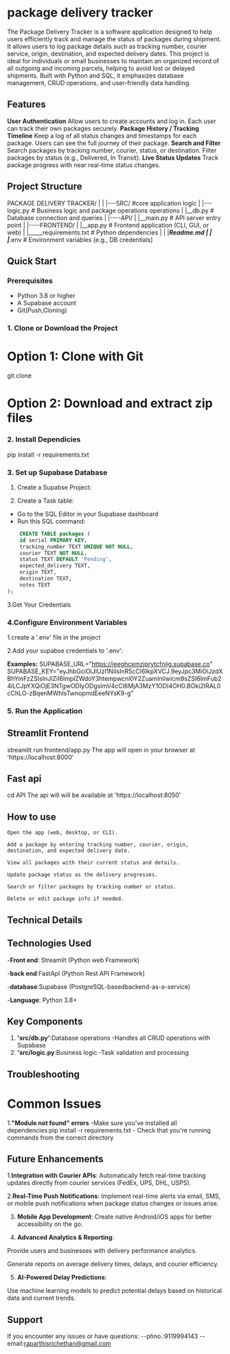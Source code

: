 # package delivery tracker

The Package Delivery Tracker is a software application designed to help users efficiently track and manage the status of packages during shipment. It allows users to log package details such as tracking number, courier service, origin, destination, and expected delivery dates.
This project is ideal for individuals or small businesses to maintain an organized record of all outgoing and incoming parcels, helping to avoid lost or delayed shipments. Built with Python and SQL, it emphasizes database management, CRUD operations, and user-friendly data handling.

## Features

**User Authentication**
    Allow users to create accounts and log in.
    Each user can track their own packages securely.
**Package History / Tracking Timeline**
    Keep a log of all status changes and timestamps for each package.
    Users can see the full journey of their package.
**Search and Filter**
    Search packages by tracking number, courier, status, or destination.
    Filter packages by status (e.g., Delivered, In Transit).
**Live Status Updates**
    Track package progress with near real-time status changes.



##  Project Structure

PACKAGE DELIVERY TRACKER/
|
|
|---SRC/   #core application logic
|    |---logic.py    # Business logic and package operations
operations
|    |__db.py    # Database connection and queries
|
|----API/
|    |__main.py    # API server entry point
|
|----FRONTEND/
|    |__app.py    # Frontend application (CLI, GUI, or web)
|
|_____requirements.txt   # Python dependencies
|
|
|_____Readme.md 
|
|
|_____.env  # Environment variables (e.g., DB credentials)


## Quick Start

### Prerequisites

- Python 3.8 or higher
- A Supabase account
- Git(Push,Cloning)

### 1. Clone or Download the Project
# Option 1: Clone with Git
git clone <repository-url>

# Option 2: Download and extract zip files

### 2. Install Dependicies
pip install -r requirements.txt

### 3. Set up Supabase Database
1. Create a Supabse Project:

2. Create a Task  table:

- Go to the SQL Editor in your Supabase
dashboard
- Run this SQL command:
```sql
    CREATE TABLE packages (
    id serial PRIMARY KEY,
    tracking_number TEXT UNIQUE NOT NULL,
    courier TEXT NOT NULL,
    status TEXT DEFAULT 'Pending',
    expected_delivery TEXT,
    origin TEXT,
    destination TEXT,
    notes TEXT
);
```
  3.Get Your Credentials

### 4.Configure Environment Variables

1.create a '.env' file in the project

2.Add your supabse credentials to '.env':

**Examples:**
SUPABASE_URL="https://jeeghcxmzjprytcfnjig.supabase.co"
SUPABASE_KEY="eyJhbGciOiJIUzI1NiIsInR5cCI6IkpXVCJ.9eyJpc3MiOiJzdXBhYmFzZSIsInJlZiI6ImplZWdoY3htempwcnl0Y2ZuamlnIiwicm9sZSI6ImFub24iLCJpYXQiOjE3NTgwODIyODgsImV4cCI6MjA3MzY1ODI4OH0.BOki2IRAL0cChLO-zBqenMWhIsTwnopmdEeeNYsK9-g"

### 5. Run the Application
## Streamlit Frontend
streamlit run frontend/app.py
The app will open in your browser at 'https://localhost:8000'

## Fast api
cd API
The api will will be available at 'https://localhost:8050'

## How to use
    Open the app (web, desktop, or CLI).

    Add a package by entering tracking number, courier, origin, destination, and expected delivery date.

    View all packages with their current status and details.

    Update package status as the delivery progresses.

    Search or filter packages by tracking number or status.

    Delete or edit package info if needed.
## Technical Details

## Technologies Used

-**Front end**: Streamlit (Python web Framework)

-**back end**:FastApI (Python Rest API Framework)

-**database**:Supabase (PostgreSQL-basedbackend-as-a-service)

-**Language**: Python 3.8+

## Key Components

1. **'src/db.py'**:Database operations
    -Handles all CRUD operations with Supabase
2. **'src/logic.py**:Business logic 
    -Task validation and processing

## Troubleshooting

# Common Issues

1.**"Module not found" errors**
    -Make sure you've installed all dependencies:pip install -r requirements.txt
    - Check that you're running commands from the correct directory

## Future Enhancements
1.**Integration with Courier APIs**:
    Automatically fetch real-time tracking updates directly from courier services (FedEx, UPS, DHL, USPS).

2.**Real-Time Push Notifications**:
    Implement real-time alerts via email, SMS, or mobile push notifications when package status changes or issues arise.

3. **Mobile App Development**:
    Create native Android/iOS apps for better accessibility on the go.

4. **Advanced Analytics & Reporting**:

Provide users and businesses with delivery performance analytics.

Generate reports on average delivery times, delays, and courier efficiency.

5. **AI-Powered Delay Predictions**:

Use machine learning models to predict potential delays based on historical data and current trends.

## Support

If you encounter any issues or have questions:
    --phno.:9119994143
    --email:raparthisrichethan@gmail.com